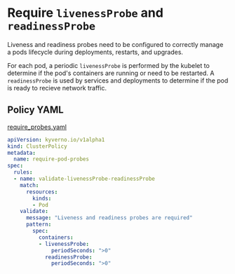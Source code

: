 # Require `livenessProbe` and `readinessProbe`

Liveness and readiness probes need to be configured to correctly manage a pods lifecycle during deployments, restarts, and upgrades.

For each pod, a periodic `livenessProbe` is performed by the kubelet to determine if the pod's containers are running or need to be restarted. A `readinessProbe` is used by services and deployments to determine if the pod is ready to recieve network traffic.

## Policy YAML 

[require_probes.yaml](best_practices/require_probes.yaml)

````yaml
apiVersion: kyverno.io/v1alpha1
kind: ClusterPolicy
metadata:
  name: require-pod-probes
spec:
  rules:
  - name: validate-livenessProbe-readinessProbe
    match:
      resources:
        kinds:
        - Pod
    validate:
      message: "Liveness and readiness probes are required"
      pattern:
        spec:
          containers:
          - livenessProbe:
              periodSeconds: ">0"      
            readinessProbe:
              periodSeconds: ">0"

````

